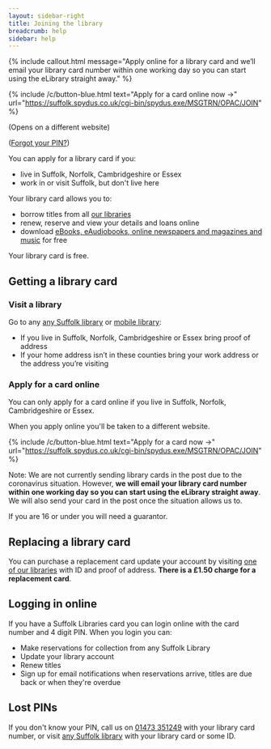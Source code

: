```yaml
---
layout: sidebar-right
title: Joining the library
breadcrumb: help
sidebar: help
---
```


{% include callout.html message="Apply online for a library card and we’ll email your library card number within one working day so you can start using the eLibrary straight away." %}

<div class="pv3">

{% include /c/button-blue.html text="Apply for a card online now &rarr;" url="https://suffolk.spydus.co.uk/cgi-bin/spydus.exe/MSGTRN/OPAC/JOIN" %}

<p class="f6 mb0">(Opens on a different website)</p>
<p class="f6 mt1 mb0">(<a href='https://suffolk.spydus.co.uk/cgi-bin/spydus.exe/PGM/OPAC/CCOPT/RPWD/1' class='f6'>Forgot your PIN?</a>)</p>

</div>

You can apply for a library card if you:

- live in Suffolk, Norfolk, Cambridgeshire or Essex
- work in or visit Suffolk, but don't live here

Your library card allows you to:

- borrow titles from all [our libraries](/libraries/)
- renew, reserve and view your details and loans online
- download [eBooks, eAudiobooks, online newspapers and magazines and music](/elibrary/) for free

Your library card is free.

## Getting a library card

### Visit a library

Go to any [any Suffolk library](/libraries/) or [mobile library](/mobiles-home/):

- If you live in Suffolk, Norfolk, Cambridgeshire or Essex bring proof of address
- If your home address isn&#8217;t in these counties bring your work address or the address you&#8217;re visiting

### Apply for a card online

You can only apply for a card online if you live in Suffolk, Norfolk, Cambridgeshire or Essex.

When you apply online you'll be taken to a different website.

{% include /c/button-blue.html text="Apply for a card now &rarr;" url="https://suffolk.spydus.co.uk/cgi-bin/spydus.exe/MSGTRN/OPAC/JOIN" %}

Note: We are not currently sending library cards in the post due to the coronavirus situation. However, **we will email your library card number within one working day so you can start using the eLibrary straight away**. We will also send your card in the post once the situation allows us to.

If you are 16 or under you will need a guarantor.

## Replacing a library card

You can purchase a replacement card update your account by visiting [one of our libraries](/libraries/) with ID and proof of address. **There is a £1.50 charge for a replacement card**.

## Logging in online

If you have a Suffolk Libraries card you can login online with the card number and 4 digit PIN. When you login you can:

- Make reservations for collection from any Suffolk Library
- Update your library account
- Renew titles
- Sign up for email notifications when reservations arrive, titles are due back or when they're overdue

## Lost PINs

If you don't know your PIN, call us on [01473 351249](tel:01473351249) with your library card number, or visit [any Suffolk library](/libraries/) with your library card or some ID.

